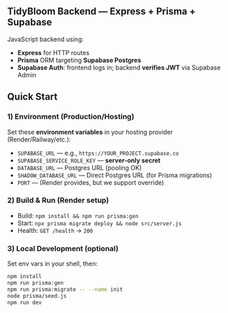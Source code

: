 ## TidyBloom Backend — Express + Prisma + Supabase

JavaScript backend using:
- **Express** for HTTP routes
- **Prisma** ORM targeting **Supabase Postgres**
- **Supabase Auth**: frontend logs in; backend **verifies JWT** via Supabase Admin

## Quick Start

### 1) Environment (Production/Hosting)
Set these **environment variables** in your hosting provider (Render/Railway/etc.):

- `SUPABASE_URL` — e.g., `https://YOUR_PROJECT.supabase.co`
- `SUPABASE_SERVICE_ROLE_KEY` — **server-only secret**
- `DATABASE_URL` — Postgres URL (pooling OK)
- `SHADOW_DATABASE_URL` — Direct Postgres URL (for Prisma migrations)
- `PORT` — (Render provides, but we support override)

### 2) Build & Run (Render setup)
- Build: `npm install && npm run prisma:gen`
- Start: `npx prisma migrate deploy && node src/server.js`
- Health: `GET /health` → `200`

### 3) Local Development (optional)
Set env vars in your shell, then:
```bash
npm install
npm run prisma:gen
npm run prisma:migrate -- --name init
node prisma/seed.js
npm run dev
